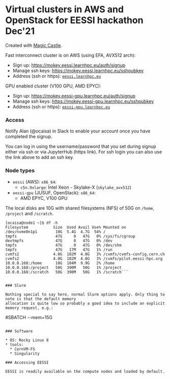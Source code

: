 # Virtual clusters in AWS and OpenStack for EESSI hackathon Dec'21

Created with [Magic Castle](https://github.com/ComputeCanada/magic_castle).

Fast interconnect cluster is on AWS (using EFA, AVX512 arch):
* Sign up:  https://mokey.eessi.learnhpc.eu/auth/signup  
* Manage ssh keys:  https://mokey.eessi.learnhpc.eu/sshpubkey
* Address (ssh or https):  [``eessi.learnhpc.eu``](eessi.learnhpc.eu)

GPU enabled cluster (V100 GPU, AMD EPYC):

* Sign up:  https://mokey.eessi-gpu.learnhpc.eu/auth/signup  
* Manage ssh keys:  https://mokey.eessi-gpu.learnhpc.eu/sshpubkey
* Address (ssh or https):  [``eessi-gpu.learnhpc.eu``](eessi-gpu.learnhpc.eu)

### Access

Notify Alan (@ocaisa) in Slack to enable your account once you have completed the signup.

You can log in using the username/password that you set during signup either via ssh or
via JupyterHub (https link). For ssh login you can also use the link above to add an ssh
key.

### Node types

* `eessi` (AWS): ``x86_64``:
  * ``c5n.9xlarge``: Intel Xeon - Skylake-X (``skylake_avx512``)
* `eessi-gpu` (JUSUF, OpenStack): ``x86_64``:
  * AMD EPYC, V100 GPU


The local disks are 10G with shared filesystems (NFS) of 50G on `/home`, `/project` and `/scratch`.
```
[ocaisa@node1 ~]$ df -h
Filesystem           Size  Used Avail Use% Mounted on
/dev/nvme0n1p1        10G  5.4G  4.7G  54% /
tmpfs                 47G     0   47G   0% /sys/fs/cgroup
devtmpfs              47G     0   47G   0% /dev
tmpfs                 47G     0   47G   0% /dev/shm
tmpfs                 47G   17M   47G   1% /run
cvmfs2               4.0G  102M  4.0G   3% /cvmfs/cvmfs-config.cern.ch
cvmfs2               4.0G  102M  4.0G   3% /cvmfs/pilot.eessi-hpc.org
10.0.0.168:/home      10G  104M  9.9G   2% /home
10.0.0.168:/project   50G  390M   50G   1% /project
10.0.0.168:/scratch   50G  390M   50G   1% /scratch```


### Slurm

Nothing special to say here, normal Slurm options apply. Only thing to note is that the default memory
allocation is quite low so probably a good idea to include an explicit memory request, e.g.:
```
#SBATCH --mem=15G
```

### Software

* OS: Rocky Linux 8
* tools:
  * CernVM-FS
  * Singularity

### Accessing EESSI

EESSI is readily available on the compute nodes and loaded by default.
